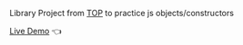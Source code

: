 Library Project from [TOP](https://www.theodinproject.com/lessons/node-path-javascript-library) to practice js objects/constructors

[Live Demo](https://github.com/tphamdo/library) 👈
